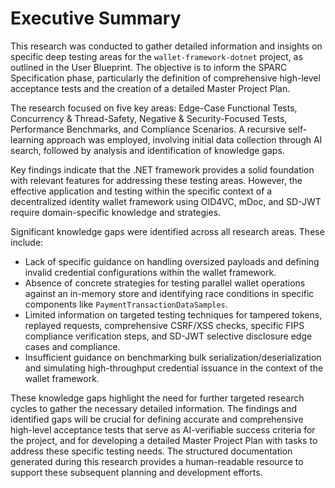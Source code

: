 # Executive Summary

This research was conducted to gather detailed information and insights on specific deep testing areas for the `wallet-framework-dotnet` project, as outlined in the User Blueprint. The objective is to inform the SPARC Specification phase, particularly the definition of comprehensive high-level acceptance tests and the creation of a detailed Master Project Plan.

The research focused on five key areas: Edge-Case Functional Tests, Concurrency & Thread-Safety, Negative & Security-Focused Tests, Performance Benchmarks, and Compliance Scenarios. A recursive self-learning approach was employed, involving initial data collection through AI search, followed by analysis and identification of knowledge gaps.

Key findings indicate that the .NET framework provides a solid foundation with relevant features for addressing these testing areas. However, the effective application and testing within the specific context of a decentralized identity wallet framework using OID4VC, mDoc, and SD-JWT require domain-specific knowledge and strategies.

Significant knowledge gaps were identified across all research areas. These include:

-   Lack of specific guidance on handling oversized payloads and defining invalid credential configurations within the wallet framework.
-   Absence of concrete strategies for testing parallel wallet operations against an in-memory store and identifying race conditions in specific components like `PaymentTransactionDataSamples`.
-   Limited information on targeted testing techniques for tampered tokens, replayed requests, comprehensive CSRF/XSS checks, specific FIPS compliance verification steps, and SD-JWT selective disclosure edge cases and compliance.
-   Insufficient guidance on benchmarking bulk serialization/deserialization and simulating high-throughput credential issuance in the context of the wallet framework.

These knowledge gaps highlight the need for further targeted research cycles to gather the necessary detailed information. The findings and identified gaps will be crucial for defining accurate and comprehensive high-level acceptance tests that serve as AI-verifiable success criteria for the project, and for developing a detailed Master Project Plan with tasks to address these specific testing needs. The structured documentation generated during this research provides a human-readable resource to support these subsequent planning and development efforts.